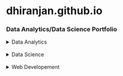 # dhiranjan.github.io
### Data Analytics/Data Science Portfolio

<details>
<summary>Data Analytics</summary>
  <a href="https://github.com/Dhiranjan/movierating2021">Project 1: Analysis of Movie Rating by Fandango Vs other site: Project Overview</a>
  
</details>
<br>

<details>
<summary>Data Science</summary>
</details>
<br>

<details>
<summary>Web Developement</summary>
</details>

